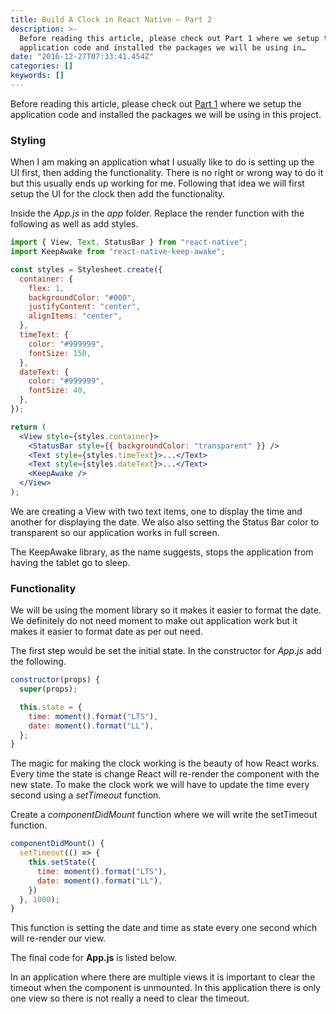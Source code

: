 ```yaml
---
title: Build A Clock in React Native — Part 2
description: >-
  Before reading this article, please check out Part 1 where we setup the
  application code and installed the packages we will be using in…
date: "2016-12-27T07:33:41.454Z"
categories: []
keywords: []
---
```


Before reading this article, please check out [Part 1](https://binoy.io/blog/build-a-clock-in-react-native-part-1) where we setup the application code and installed the packages we will be using in this project.

### Styling

When I am making an application what I usually like to do is setting up the UI first, then adding the functionality. There is no right or wrong way to do it but this usually ends up working for me. Following that idea we will first setup the UI for the clock then add the functionality.

Inside the _App.js_ in the _app_ folder. Replace the render function with the following as well as add styles.

```jsx
import { View, Text, StatusBar } from "react-native";
import KeepAwake from "react-native-keep-awake";

const styles = Stylesheet.create({
  container: {
    flex: 1,
    backgroundColor: "#000",
    justifyContent: "center",
    alignItems: "center",
  },
  timeText: {
    color: "#999999",
    fontSize: 150,
  },
  dateText: {
    color: "#999999",
    fontSize: 40,
  },
});

return (
  <View style={styles.container}>
    <StatusBar style={{ backgroundColor: "transparent" }} />
    <Text style={styles.timeText}>...</Text>
    <Text style={styles.dateText}>...</Text>
    <KeepAwake />
  </View>
);
```

We are creating a View with two text items, one to display the time and another for displaying the date. We also also setting the Status Bar color to transparent so our application works in full screen.

The KeepAwake library, as the name suggests, stops the application from having the tablet go to sleep.

### Functionality

We will be using the moment library so it makes it easier to format the date. We definitely do not need moment to make out application work but it makes it easier to format date as per out need.

The first step would be set the initial state. In the constructor for _App.js_ add the following.

```js
constructor(props) {
  super(props);

  this.state = {
    time: moment().format("LTS"),
    date: moment().format("LL"),
  };
}
```

The magic for making the clock working is the beauty of how React works. Every time the state is change React will re-render the component with the new state. To make the clock work we will have to update the time every second using a _setTimeout_ function.

Create a _componentDidMount_ function where we will write the setTimeout function.

```js
componentDidMount() {
  setTimeout(() => {
    this.setState({
      time: moment().format("LTS"),
      date: moment().format("LL"),
    })
  }, 1000);
}
```

This function is setting the date and time as state every one second which will re-render our view.

The final code for **App.js** is listed below.

In an application where there are multiple views it is important to clear the timeout when the component is unmounted. In this application there is only one view so there is not really a need to clear the timeout.
